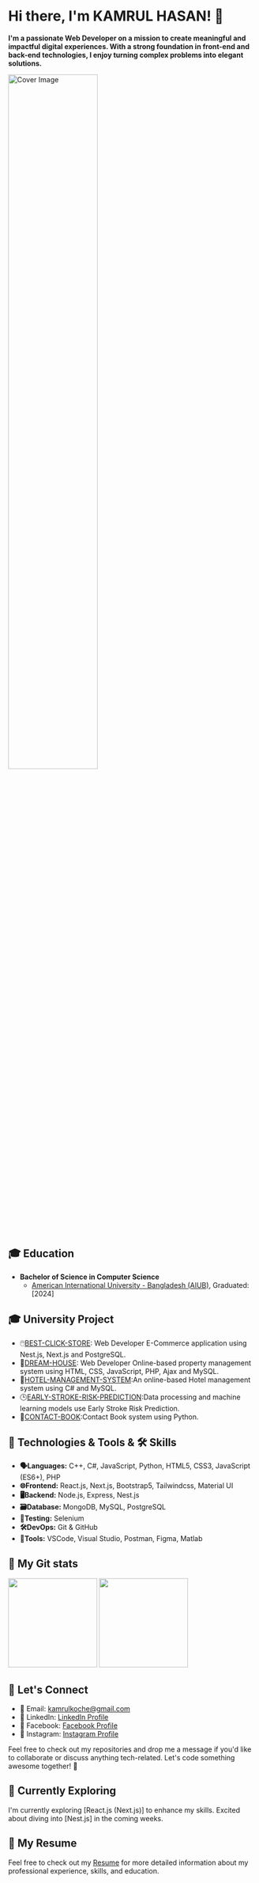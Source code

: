 # Hi there, I'm KAMRUL HASAN! 👋

<b>I'm a passionate Web Developer on a mission to create meaningful and impactful digital experiences. With a strong foundation in front-end and back-end technologies, I enjoy turning complex problems into elegant solutions.</b>

<!-- Your Cover Picture -->
<p align="left">
<img src="https://scontent.fdac11-2.fna.fbcdn.net/v/t39.30808-6/311490448_186672273839787_2227853614606077033_n.jpg?stp=dst-jpg_p720x720&_nc_cat=103&ccb=1-7&_nc_sid=783fdb&_nc_eui2=AeGCXACdbhL1M_GaaTchATtvB8ziPkpzV7MHzOI-SnNXs0O6W5buElcpj8cYJdPpSrAvMv3JXOsUFfZsnvF4oosT&_nc_ohc=QoJLuEBHx80AX8Ef7Np&_nc_ht=scontent.fdac11-2.fna&oh=00_AfCgRjMPPQCU8RQgm_TuaFTwqpU7hDK9rcvfoO8CcldlRw&oe=65C5E1B9" alt="Cover Image" width="60%" />
</p>


## 🎓 Education

- **Bachelor of Science in Computer Science**
  - [American International University - Bangladesh (AIUB)](https://www.aiub.edu/), Graduated: [2024]

## 🎓 University Project

- 🖱️[BEST-CLICK-STORE](https://github.com/kamrulkoche/Best-Click-Store): Web Developer E-Commerce
application using Nest.js, Next.js and PostgreSQL.
- 🏡[DREAM-HOUSE](https://github.com/kamrulkoche/Dream_House-web/tree/Admin): Web Developer Online-based
property management system using HTML, CSS, JavaScript, PHP,
Ajax and MySQL.
- 🏨[HOTEL-MANAGEMENT-SYSTEM](https://github.com/kamrulkoche/HotelManagementSystem):An online-based Hotel management system using C# and MySQL.
- 🕒[EARLY-STROKE-RISK-PREDICTION](https://github.com/kamrulkoche/Early-Stroke-Risk-Prediction):Data processing and machine learning models use
Early Stroke Risk Prediction.
- 📕[CONTACT-BOOK](https://github.com/kamrulkoche/Contact_Book):Contact Book system using Python.

  
## 🚀 Technologies & Tools & 🛠️ Skills

- **🗣️Languages:** C++, C#, JavaScript, Python, HTML5, CSS3, JavaScript (ES6+), PHP
- **🌐Frontend:** React.js, Next.js, Bootstrap5, Tailwindcss, Material UI
- **🖥️Backend:** Node.js, Express, Nest.js
- **🗃️Database:** MongoDB, MySQL, PostgreSQL
- **🧪Testing:** Selenium 
- **🛠️DevOps:** Git & GitHub
- **🔧Tools:** VSCode, Visual Studio, Postman, Figma, Matlab

## 🔗 My Git stats
<p float="left">
<img height="180em" src="https://github-readme-stats.vercel.app/api?username=kamrulkoche" />

<img height="180em" src="https://github-readme-stats.vercel.app/api/top-langs/?username=kamrulkoche"/>
</p>



## 🤝 Let's Connect

- 📧 Email: kamrulkoche@gmail.com
- 💼 LinkedIn: [LinkedIn Profile](https://www.linkedin.com/in/kamrul-hasan-485b42200/) 
- 📘 Facebook: [Facebook Profile](https://www.facebook.com/profile.php?id=100074910473251)
- 📸 Instagram: [Instagram Profile](https://www.instagram.com/kamrul_hasan_koche/)

Feel free to check out my repositories and drop me a message if you'd like to collaborate or discuss anything tech-related. Let's code something awesome together! 🚀

## 🌱 Currently Exploring

I'm currently exploring [React.js (Next.js)] to enhance my skills. Excited about diving into [Nest.js] in the coming weeks.

## 📄 My Resume

Feel free to check out my [Resume](https://drive.google.com/file/d/1rMNK2sa9hUhQMIbNRHPkRqy9dKXawVMH/view?usp=drive_link) for more detailed information about my professional experience, skills, and education.









